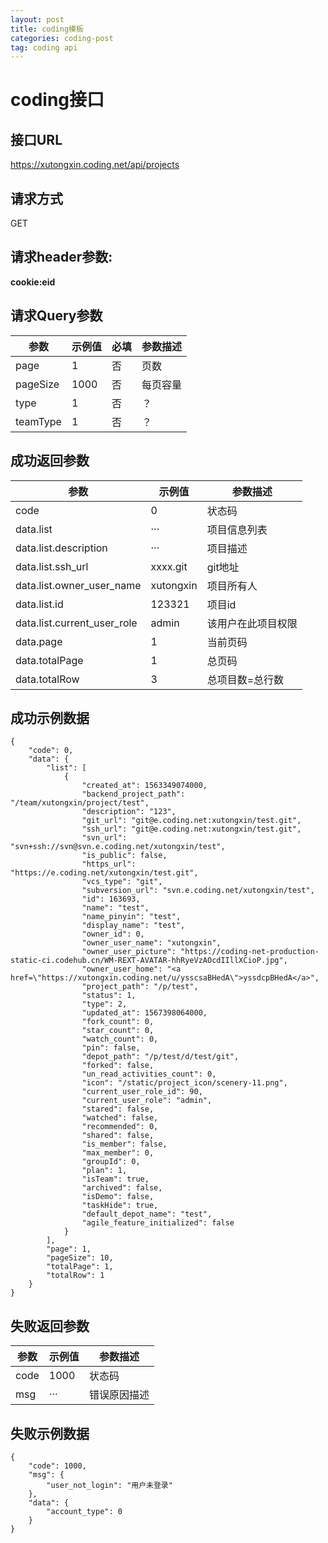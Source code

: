 ```yaml
---
layout: post
title: coding模板
categories: coding-post
tag: coding api
---
```


# coding接口


## 接口URL
https://xutongxin.coding.net/api/projects
## 请求方式
GET

## 请求header参数:
**cookie:eid**

## 请求Query参数

参数|示例值|必填|参数描述
---|---|--|---
page|1|否|页数
pageSize|1000|否|每页容量
type|1|否|？
teamType|1|否|？

## 成功返回参数

参数|示例值|参数描述
-|-|-
code|0|状态码
data.list|···|项目信息列表
data.list.description|···|项目描述
data.list.ssh_url|xxxx.git|git地址
data.list.owner_user_name|xutongxin|项目所有人
data.list.id|123321|项目id
data.list.current_user_role|admin|该用户在此项目权限
data.page|1|当前页码
data.totalPage|1|总页码
data.totalRow|3|总项目数=总行数


## 成功示例数据
```
{
	"code": 0,
	"data": {
		"list": [
			{
				"created_at": 1563349074000,
				"backend_project_path": "/team/xutongxin/project/test",
				"description": "123",
				"git_url": "git@e.coding.net:xutongxin/test.git",
				"ssh_url": "git@e.coding.net:xutongxin/test.git",
				"svn_url": "svn+ssh://svn@svn.e.coding.net/xutongxin/test",
				"is_public": false,
				"https_url": "https://e.coding.net/xutongxin/test.git",
				"vcs_type": "git",
				"subversion_url": "svn.e.coding.net/xutongxin/test",
				"id": 163693,
				"name": "test",
				"name_pinyin": "test",
				"display_name": "test",
				"owner_id": 0,
				"owner_user_name": "xutongxin",
				"owner_user_picture": "https://coding-net-production-static-ci.codehub.cn/WM-REXT-AVATAR-hhRyeVzAOcdIIllXCioP.jpg",
				"owner_user_home": "<a href=\"https://xutongxin.coding.net/u/ysscsaBHedA\">yssdcpBHedA</a>",
				"project_path": "/p/test",
				"status": 1,
				"type": 2,
				"updated_at": 1567398064000,
				"fork_count": 0,
				"star_count": 0,
				"watch_count": 0,
				"pin": false,
				"depot_path": "/p/test/d/test/git",
				"forked": false,
				"un_read_activities_count": 0,
				"icon": "/static/project_icon/scenery-11.png",
				"current_user_role_id": 90,
				"current_user_role": "admin",
				"stared": false,
				"watched": false,
				"recommended": 0,
				"shared": false,
				"is_member": false,
				"max_member": 0,
				"groupId": 0,
				"plan": 1,
				"isTeam": true,
				"archived": false,
				"isDemo": false,
				"taskHide": true,
				"default_depot_name": "test",
				"agile_feature_initialized": false
			}
		],
		"page": 1,
		"pageSize": 10,
		"totalPage": 1,
		"totalRow": 1
	}
}
```

## 失败返回参数
参数|示例值|参数描述
-|-|-
code|1000|状态码
msg|···|错误原因描述

## 失败示例数据
```
{
	"code": 1000,
	"msg": {
		"user_not_login": "用户未登录"
	},
	"data": {
		"account_type": 0
	}
}
```
